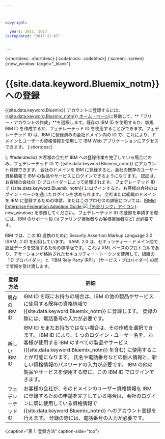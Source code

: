 ```yaml
---



copyright:

  years: 2015, 2017
lastupdated: "2017-12-07"


---
```


{:shortdesc: .shortdesc}
{:codeblock: .codeblock}
{:screen: .screen}
{:new_window: target="_blank"}

# {{site.data.keyword.Bluemix_notm}} への登録

{{site.data.keyword.Bluemix}} アカウントに登録するには、[{{site.data.keyword.Bluemix_notm}} ホーム・ページ](https://console.bluemix.net/)に移動して、**「フリー・アカウントの作成」**を選択します。既存の IBM ID を使用するか、新規 IBM ID を作成するか、フェデレーテッド ID を使用することができます。フェデレーテッド ID は、IBM に登録済みの会社ドメイン内の ID で、これにより、ドメインとユーザーの資格情報を使用して IBM Web アプリケーションにアクセスできます。
{:shortdesc}  

{: #federatedid}
お客様の会社が IBM への登録作業を完了している場合にのみ、フェデレーテッド ID で {{site.data.keyword.Bluemix_notm}} にアカウント登録できます。  会社のドメインを IBM に登録すると、会社の既存のユーザー資格情報で IBM の製品やサービスにログインできるようになります。 認証は、お客様の会社の ID プロバイダーによって処理されます。 フェデレーテッド ID で {{site.data.keyword.Bluemix_notm}} にログインすると、お客様の会社のログイン・ページを通じたログインを求められます。 会社または組織のドメインを IBM に登録するための申請、またはこのプロセスの詳細については、[IBMid Enterprise Federation Adoption Guide ![「外部リンク」アイコン](../icons/launch-glyph.svg)](https://ibm.box.com/v/IBMid-Federation-Guide){: new_window} を参照してください。 フェデレーテッド ID の登録を申請する際には、IBM のサポート役 (オファリング担当者やお客様担当者など) が必要です。

IBM では、この ID 連携のために Security Assertion Markup Language 2.0 (SAML 2.0) を利用しています。 SAML 2.0 は、セキュリティー・ドメイン間で認証データを交換するための標準版です。 これは XML ベースのプロトコルであり、アサーションが格納されたセキュリティー・トークンを使用して、組織の「ID プロバイダー」と「IBM Rely Party (RP)」 (サービス・プロバイダー) の間で情報を受け渡します。

| 登録方法 | 詳細 |    
|-----------------|---------|
|既存の IBM ID | IBM ID を既にお持ちの場合は、IBM の他の製品やサービスに使用する既存の資格情報で {{site.data.keyword.Bluemix_notm}} に登録します。 登録の際には、電話番号の入力が必要です。 |
|新しい IBM ID | IBM ID をまだお持ちではない場合は、その作成を選択できます。 IBM ID により、1 つのログイン・ユーザー名を、お客様が使用する IBM のすべての製品やサービス ({{site.data.keyword.Bluemix_notm}} を含む) に使用することが可能になります。 氏名や電話番号などの個人情報と、新しい資格情報のパスワードの入力が必要です。 IBM の他の製品やサービスを使用する際に、この IBM ID でログインできます。  |
|フェデレーテッド ID | お客様の会社が、そのドメインのユーザー資格情報を IBM に登録するための申請を完了している場合は、会社のログインに既に使用している資格情報で {{site.data.keyword.Bluemix_notm}} へのアカウント登録を行えます。 登録の際には、電話番号の入力が必要です。 |
{:caption="表 1. 登録方法" caption-side="top"}

